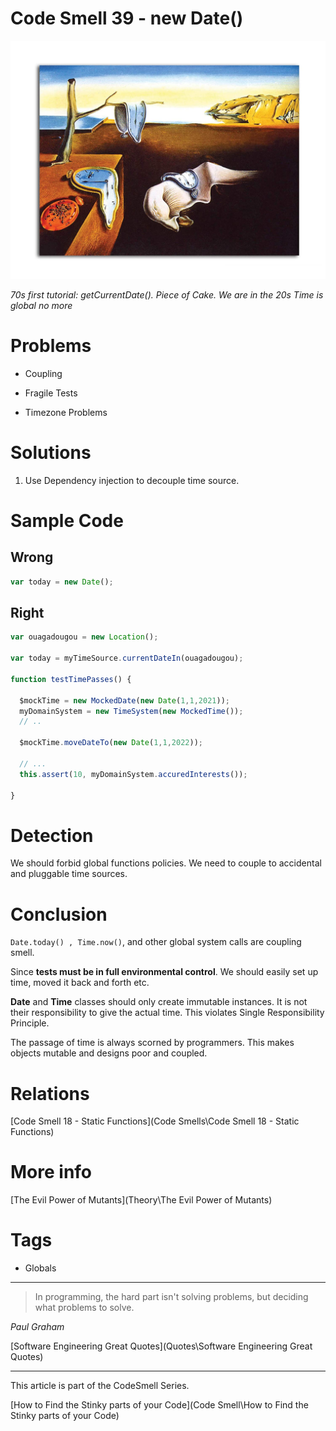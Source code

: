 # Code Smell 39 - new Date()

![Code Smell 39 - new Date()](81Q7-vLhU7L_SL1500_.jpg)

*70s first tutorial: getCurrentDate(). Piece of Cake. We are in the 20s Time is global no more*

# Problems

- Coupling

- Fragile Tests

- Timezone Problems

# Solutions

1. Use Dependency injection to decouple time source.

# Sample Code

## Wrong

[Gist Url]: # (https://gist.github.com/mcsee/272ba8ead8cb11037d97f6a0cd473ef2)
```javascript
var today = new Date();
```

## Right

[Gist Url]: # (https://gist.github.com/mcsee/51f09b9c56f077aa2954745c1f43da2c)
```javascript
var ouagadougou = new Location(); 

var today = myTimeSource.currentDateIn(ouagadougou);

function testTimePasses() {
 
  $mockTime = new MockedDate(new Date(1,1,2021));
  myDomainSystem = new TimeSystem(new MockedTime());
  // ..
  
  $mockTime.moveDateTo(new Date(1,1,2022));
  
  // ...
  this.assert(10, myDomainSystem.accuredInterests());  
  
}
```

# Detection

We should forbid global functions policies. We need to couple to accidental and pluggable time sources.

# Conclusion

```Date.today() , Time.now()```,  and other global system calls are coupling smell. 

Since **tests must be in full environmental control**. We should easily set up time, moved it back and forth etc.

**Date** and **Time** classes should only create immutable instances. It is not their responsibility to give the actual time. This violates Single Responsibility Principle.

The passage of time is always scorned by programmers. This makes objects mutable and designs poor and coupled.

# Relations

[Code Smell 18 - Static Functions](Code Smells\Code Smell 18 - Static Functions)

# More info

[The Evil Power of Mutants](Theory\The Evil Power of Mutants)

# Tags

- Globals

* * *

> In programming, the hard part isn't solving problems, but deciding what problems to solve.

_Paul Graham_

[Software Engineering Great Quotes](Quotes\Software Engineering Great Quotes)

* * *

This article is part of the CodeSmell Series.

[How to Find the Stinky parts of your Code](Code Smell\How to Find the Stinky parts of your Code)